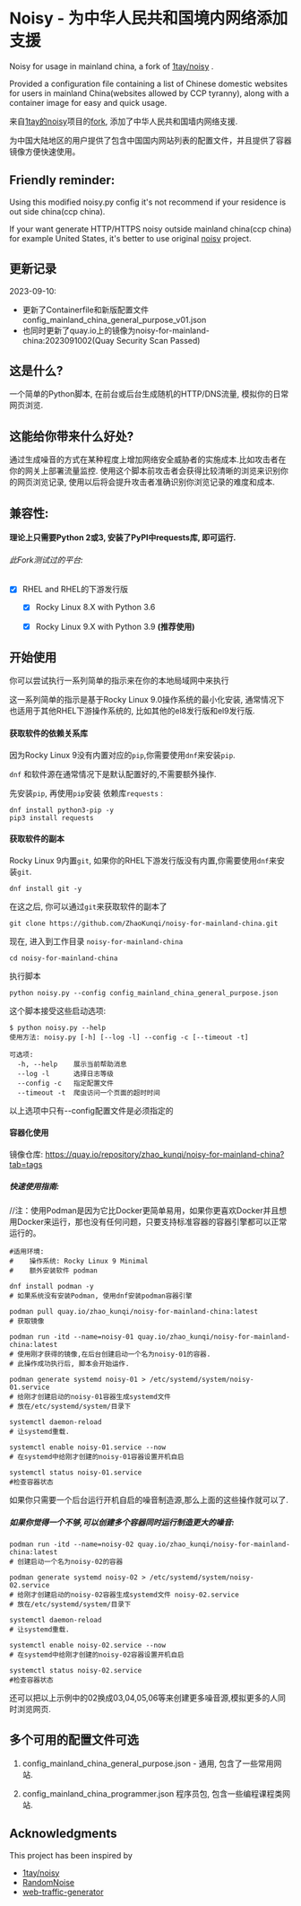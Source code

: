 # Noisy - 为中华人民共和国境内网络添加支援

Noisy for usage in mainland china, a fork of [1tay/noisy]([https://github.com/1tayH/noisy) .

Provided a configuration file containing a list of Chinese domestic websites for users in mainland China(websites allowed by CCP tyranny), along with a container image for easy and quick usage.

来自[1tay的noisy](https://github.com/1tayH/noisy)项目的[fork](https://github.com/ZhaoKunqi/noisy-for-mainland-china), 添加了中华人民共和国墙内网络支援.

为中国大陆地区的用户提供了包含中国国内网站列表的配置文件，并且提供了容器镜像方便快速使用。

## Friendly reminder:

Using this modified noisy.py config it's not recommend if your residence is out side china(ccp china).

If your want generate HTTP/HTTPS noisy outside mainland china(ccp china) for example United States, it's better to use original [noisy](https://github.com/1tayH/noisy) project.

## 更新记录

2023-09-10: 
- 更新了Containerfile和新版配置文件config_mainland_china_general_purpose_v01.json
- 也同时更新了quay.io上的镜像为noisy-for-mainland-china:2023091002(Quay Security Scan Passed)

## 这是什么?

一个简单的Python脚本, 在前台或后台生成随机的HTTP/DNS流量, 模拟你的日常网页浏览.

## 这能给你带来什么好处?

通过生成噪音的方式在某种程度上增加网络安全威胁者的实施成本.比如攻击者在你的网关上部署流量监控. 使用这个脚本前攻击者会获得比较清晰的浏览来识别你的网页浏览记录, 使用以后将会提升攻击者准确识别你浏览记录的难度和成本.

## 兼容性:

#### 理论上只需要Python 2或3, 安装了PyPI中requests库, 即可运行.

###### 此Fork测试过的平台:

- [x] RHEL and RHEL的下游发行版
  
  - [x] Rocky Linux 8.X with Python 3.6
    
  - [x] Rocky Linux 9.X with Python 3.9 **(推荐使用)**

## 开始使用

你可以尝试执行一系列简单的指示来在你的本地局域网中来执行

这一系列简单的指示是基于Rocky Linux 9.0操作系统的最小化安装, 通常情况下也适用于其他RHEL下游操作系统的, 比如其他的el8发行版和el9发行版.

#### 获取软件的依赖关系库

因为Rocky Linux 9没有内置对应的`pip`,你需要使用`dnf`来安装`pip`.

`dnf` 和软件源在通常情况下是默认配置好的,不需要额外操作.

先安装`pip`, 再使用`pip`安装 依赖库`requests` :

```
dnf install python3-pip -y
pip3 install requests
```

#### 获取软件的副本

Rocky Linux 9内置`git`, 如果你的RHEL下游发行版没有内置,你需要使用`dnf`来安装`git`.

```
dnf install git -y
```

在这之后, 你可以通过`git`来获取软件的副本了

```
git clone https://github.com/ZhaoKunqi/noisy-for-mainland-china.git
```

现在, 进入到工作目录 `noisy-for-mainland-china`

```
cd noisy-for-mainland-china
```

执行脚本

```
python noisy.py --config config_mainland_china_general_purpose.json
```

这个脚本接受这些启动选项:

```
$ python noisy.py --help
使用方法: noisy.py [-h] [--log -l] --config -c [--timeout -t]

可选项:
  -h, --help    展示当前帮助消息
  --log -l      选择日志等级
  --config -c   指定配置文件
  --timeout -t  爬虫访问一个页面的超时时间
```

以上选项中只有--config配置文件是必须指定的

#### 容器化使用

镜像仓库: https://quay.io/repository/zhao_kunqi/noisy-for-mainland-china?tab=tags

##### 快速使用指南:

//注：使用Podman是因为它比Docker更简单易用，如果你更喜欢Docker并且想用Docker来运行，那也没有任何问题，只要支持标准容器的容器引擎都可以正常运行的。

```
#适用环境:
#    操作系统: Rocky Linux 9 Minimal
#    额外安装软件 podman

dnf install podman -y
# 如果系统没有安装Podman, 使用dnf安装podman容器引擎

podman pull quay.io/zhao_kunqi/noisy-for-mainland-china:latest
# 获取镜像

podman run -itd --name=noisy-01 quay.io/zhao_kunqi/noisy-for-mainland-china:latest
# 使用刚才获得的镜像,在后台创建启动一个名为noisy-01的容器.
# 此操作成功执行后, 脚本会开始运作.

podman generate systemd noisy-01 > /etc/systemd/system/noisy-01.service
# 给刚才创建启动的noisy-01容器生成systemd文件
# 放在/etc/systemd/system/目录下

systemctl daemon-reload
# 让systemd重载.

systemctl enable noisy-01.service --now
# 在systemd中给刚才创建的noisy-01容器设置开机自启

systemctl status noisy-01.service
#检查容器状态
```

如果你只需要一个后台运行开机自启的噪音制造源,那么上面的这些操作就可以了.

##### 如果你觉得一个不够,可以创建多个容器同时运行制造更大的噪音:

```
podman run -itd --name=noisy-02 quay.io/zhao_kunqi/noisy-for-mainland-china:latest
# 创建启动一个名为noisy-02的容器

podman generate systemd noisy-02 > /etc/systemd/system/noisy-02.service
# 给刚才创建启动的noisy-02容器生成systemd文件 noisy-02.service
# 放在/etc/systemd/system/目录下

systemctl daemon-reload
# 让systemd重载.

systemctl enable noisy-02.service --now
# 在systemd中给刚才创建的noisy-02容器设置开机自启

systemctl status noisy-02.service
#检查容器状态
```

还可以把以上示例中的02换成03,04,05,06等来创建更多噪音源,模拟更多的人同时浏览网页.

## 多个可用的配置文件可选

1. config_mainland_china_general_purpose.json - 通用, 包含了一些常用网站.
  
2. config_mainland_china_programmer.json 程序员包, 包含一些编程课程类网站.

## Acknowledgments

This project has been inspired by
- [1tay/noisy](https://github.com/1tayH/noisy)
- [RandomNoise](http://www.randomnoise.us)
- [web-traffic-generator](https://github.com/ecapuano/web-traffic-generator)
